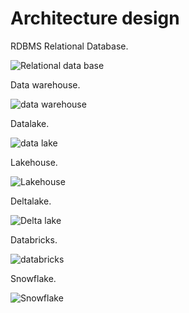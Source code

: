 # Architecture design
RDBMS Relational Database.

![Relational data base](https://github.com/nicolascorchuelo/portfolio/assets/90802118/35ed8383-fa91-47b6-a9d3-329ed0b2d79a)

Data warehouse.

![data warehouse](https://github.com/nicolascorchuelo/portfolio/assets/90802118/16c3c471-bcee-4617-8a5b-b91ffff65159)

Datalake.

![data lake](https://github.com/nicolascorchuelo/portfolio/assets/90802118/1dc6a552-5034-4b63-bc84-d952d618d1bb)

Lakehouse.

![Lakehouse](https://github.com/nicolascorchuelo/portfolio/assets/90802118/6f05c718-ef1a-4922-bdcc-b703d9434d90)

Deltalake.

![Delta lake](https://github.com/nicolascorchuelo/portfolio/assets/90802118/eb80259b-34fa-4c61-9d97-80ca6d5e6b2b)

Databricks.

![databricks](https://github.com/nicolascorchuelo/portfolio/assets/90802118/051599da-4421-4f76-af6c-09b396ddefaa)

Snowflake.

![Snowflake](https://github.com/nicolascorchuelo/portfolio/assets/90802118/3bc9a49a-c622-4008-a0ef-430fa9733e7a)
